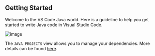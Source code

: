 ## Getting Started

Welcome to the VS Code Java world. Here is a guideline to help you get started to write Java code in Visual Studio Code.

![image](https://github.com/H3cto4/Java-Game-Ahorcado/assets/60068246/8bc146cd-b30c-475a-bfa2-6bfcac7f9bcf)



The `JAVA PROJECTS` view allows you to manage your dependencies. More details can be found [here](https://github.com/microsoft/vscode-java-dependency#manage-dependencies).
